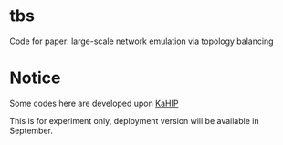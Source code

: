 # tbs
Code for paper: large-scale network emulation via topology balancing

# Notice
Some codes here are developed upon [KaHIP](https://github.com/KaHIP/KaHIP)


This is for experiment only, deployment version will be available in September.
